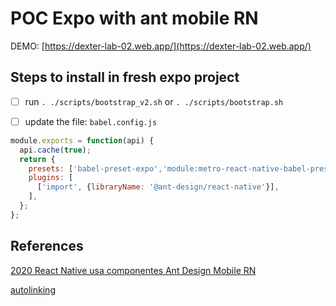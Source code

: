 # POC Expo with ant mobile RN

DEMO: [https://dexter-lab-02.web.app/](https://dexter-lab-02.web.app/)

## Steps to install in fresh expo project

- [ ] run `. ./scripts/bootstrap_v2.sh`  or `. ./scripts/bootstrap.sh`

- [ ] update the file: `babel.config.js`

```javascript
module.exports = function(api) {
  api.cache(true);
  return {
    presets: ['babel-preset-expo','module:metro-react-native-babel-preset'],
    plugins: [
      ['import', {libraryName: '@ant-design/react-native'}],
    ],
  };
};
```

## References

[2020 React Native usa componentes Ant Design Mobile RN](https://blog.csdn.net/lxyoucan/article/details/108334465)

[autolinking](https://github.com/react-native-community/cli/blob/master/docs/autolinking.md)
